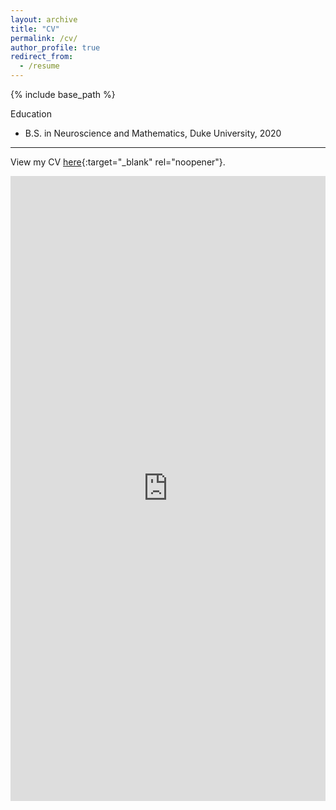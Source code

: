 ```yaml
---
layout: archive
title: "CV"
permalink: /cv/
author_profile: true
redirect_from:
  - /resume
---
```


{% include base_path %}

Education
<!-- ====== -->
* B.S. in Neuroscience and Mathematics, Duke University, 2020

---

View my CV [here](https://docs.google.com/viewer?url=https://raw.githubusercontent.com/Huang-Shenyang/CV/main/CV_Shenyang_Huang.pdf){:target="_blank" rel="noopener"}.

<iframe src="https://docs.google.com/gview?url=https://raw.githubusercontent.com/Huang-Shenyang/CV/main/CV_Shenyang_Huang.pdf&embedded=true" style="margin: auto; width: 100%;" height="1000" frameborder="0" >
</iframe>

